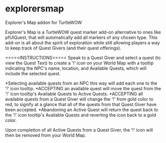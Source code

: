 # explorersmap
Explorer's Map addon for TurtleWOW


Explorer's Map is a TurtleWOW quest marker add-on alternative to ones like pfUIQuest, that will automatically add all markers of any chosen type.
This add-on is all about the spirit of exploration while still allowing players a way to keep track of Quest Givers (and their quest offerings).

=====INSTRUCTIONS=====
Speak to a Quest Giver and select a quest (to view the Quest Text) to create a '!' icon on your World Map with a tooltip indicating the NPC's name, location, and Available Quests, which will include the selected quest.

*Selecting available quests from an NPC this way will add each one to the '!' icon tooltip.
*ACCEPTING an available quest will move the quest from the '!' icon tooltip's Available Quests to Active Quests.
*ACCEPTING all available quests from a Quest Giver will change the '!' from gold color to red, to signify at a glance that all of the quests from that Quest Giver have been accepted.
*Abandoning an Active Quest will return the quest back to the '!' icon tooltip's Available Quests and reverting the icon back to a gold color.

Upon completion of all Active Quests from a Quest Giver, the '!' icon will then be removed from your World Map.
